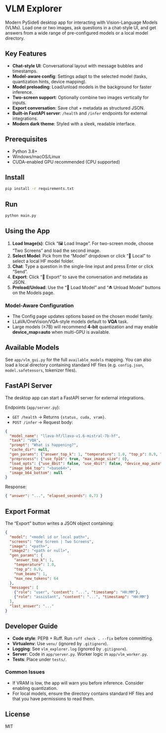 # VLM Explorer

Modern PySide6 desktop app for interacting with Vision-Language Models (VLMs). Load one or two images, ask questions in a chat-style UI, and get answers from a wide range of pre-configured models or a local model directory.

## Key Features

- **Chat-style UI**: Conversational layout with message bubbles and timestamps.
- **Model-aware config**: Settings adapt to the selected model (tasks, quantization hints, device mapping).
- **Model preloading**: Load/unload models in the background for faster inference.
- **Two-screen support**: Optionally combine two images vertically for inputs.
- **Export conversation**: Save chat + metadata as structured JSON.
- **Built-in FastAPI server**: `/health` and `/infer` endpoints for external integrations.
- **Modern dark theme**: Styled with a sleek, readable interface.

## Prerequisites

- Python 3.8+
- Windows/macOS/Linux
- CUDA-enabled GPU recommended (CPU supported)

## Install

```bash
pip install -r requirements.txt
```

## Run

```bash
python main.py
```

## Using the App

1. **Load Image(s)**: Click “🖼️ Load Image”. For two-screen mode, choose “Two Screens” and load the second image.
2. **Select Model**: Pick from the “Model” dropdown or click “📁 Local” to select a local HF model folder.
3. **Chat**: Type a question in the single-line input and press Enter or click “Send”.
4. **Export**: Click “💾 Export” to save the conversation and metadata as JSON.
5. **Preload/Unload**: Use the “🔄 Load Model” and “⏏ Unload Model” buttons on the Models page.

### Model-Aware Configuration

- The Config page updates options based on the chosen model family.
- LLaVA/OneVision/VQA-style models default to **VQA** task.
- Large models (≥7B) will recommend **4-bit** quantization and may enable **device_map=auto** when multi-GPU is available.

## Available Models

See `app/vlm_gui.py` for the full `available_models` mapping. You can also load a local directory containing standard HF files (e.g. `config.json`, `model.safetensors`, tokenizer files).

## FastAPI Server

The desktop app can start a FastAPI server for external integrations.

Endpoints (`app/server.py`):

- `GET /health` → Returns `{status, cuda, vram}`.
- `POST /infer` → Request body:

```json
{
  "model_name": "llava-hf/llava-v1.6-mistral-7b-hf",
  "task": "VQA",
  "prompt": "What is happening?",
  "cache_dir": null,
  "gen_params": {"answer_top_k": 1, "temperature": 1.0, "top_p": 0.9, "num_beams": 1, "max_new_tokens": 64},
  "preprocess": {"use_fp16": true, "max_image_size": 0},
  "load_opts": {"use_8bit": false, "use_4bit": false, "device_map_auto": false},
  "image_b64_top": "<base64>",
  "image_b64_bottom": null
}
```

Response:

```json
{ "answer": "...", "elapsed_seconds": 0.73 }
```

## Export Format

The “Export” button writes a JSON object containing:

```json
{
  "model": "<model id or local path>",
  "screens": "One Screen | Two Screens",
  "image": "<path>",
  "image2": "<path or null>",
  "gen_params": {
    "answer_top_k": 1,
    "temperature": 1.0,
    "top_p": 0.9,
    "num_beams": 1,
    "max_new_tokens": 64
  },
  "messages": [
    {"role": "user", "content": "...", "timestamp": "HH:MM"},
    {"role": "assistant", "content": "...", "timestamp": "HH:MM"}
  ],
  "last_answer": "..."
}
```

## Developer Guide

- **Code style**: PEP8 + Ruff. Run `ruff check . --fix` before committing.
- **Virtualenv**: Use `venv/` (ignored by `.gitignore`).
- **Logging**: See `vlm_explorer.log` (ignored by `.gitignore`).
- **Server**: Code in `app/server.py`. Worker logic in `app/vlm_worker.py`.
- **Tests**: Place under `tests/`.

### Common Issues

- If VRAM is low, the app will warn you before inference. Consider enabling quantization.
- For local models, ensure the directory contains standard HF files and that you have permissions to read them.

## License

MIT
